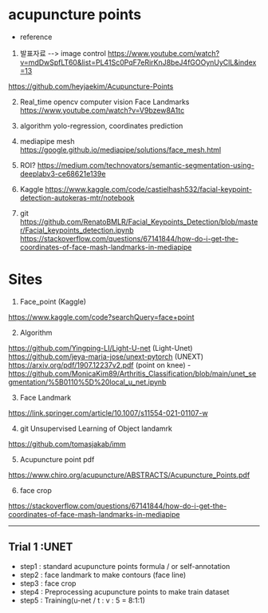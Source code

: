 # acupuncture points

- reference



1. 발표자료 --> image control
https://www.youtube.com/watch?v=mdDwSpfLT60&list=PL41Sc0PqF7eRirKnJ8beJ4fGOOynUyClL&index=13

https://github.com/heyjaekim/Acupuncture-Points

2. Real_time opencv computer vision Face Landmarks
https://www.youtube.com/watch?v=V9bzew8A1tc

3. algorithm
yolo-regression, coordinates prediction

4. mediapipe mesh
https://google.github.io/mediapipe/solutions/face_mesh.html

5. ROI?
https://medium.com/technovators/semantic-segmentation-using-deeplabv3-ce68621e139e

6. Kaggle
https://www.kaggle.com/code/castielhash532/facial-keypoint-detection-autokeras-mtr/notebook

7. git
https://github.com/RenatoBMLR/Facial_Keypoints_Detection/blob/master/Facial_keypoints_detection.ipynb
https://stackoverflow.com/questions/67141844/how-do-i-get-the-coordinates-of-face-mash-landmarks-in-mediapipe



# Sites

1. Face_point (Kaggle)

https://www.kaggle.com/code?searchQuery=face+point

2. Algorithm 

https://github.com/Yingping-LI/Light-U-net  (Light-Unet)
https://github.com/jeya-maria-jose/unext-pytorch (UNEXT)
https://arxiv.org/pdf/1907.12237v2.pdf (point on knee) - https://github.com/MonicaKim89/Arthritis_Classification/blob/main/unet_segmentation/%5B0110%5D%20local_u_net.ipynb

3. Face Landmark

https://link.springer.com/article/10.1007/s11554-021-01107-w

4. git Unsupervised Learning of Object landamrk

https://github.com/tomasjakab/imm

5. Acupuncture point pdf

https://www.chiro.org/acupuncture/ABSTRACTS/Acupuncture_Points.pdf

6. face crop

https://stackoverflow.com/questions/67141844/how-do-i-get-the-coordinates-of-face-mash-landmarks-in-mediapipe



-------------
## Trial 1 :UNET
- step1 : standard acupuncture points formula / or self-annotation
- step2 : face landmark to make contours (face line)
- step3 : face crop
- step4 : Preprocessing acupuncture points to make train dataset
- step5 : Training(u-net / t : v : 5 = 8:1:1)

